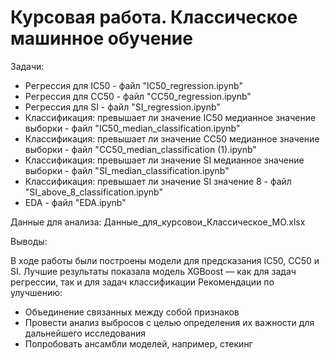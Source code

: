 # Курсовая работа. Классическое машинное обучение
Задачи:
- Регрессия для IC50 - файл "IC50_regression.ipynb"
- Регрессия для CC50 - файл "CC50_regression.ipynb"
- Регрессия для SI - файл "SI_regression.ipynb"
- Классификация: превышает ли значение IC50 медианное значение выборки - файл "IC50_median_classification.ipynb"
- Классификация: превышает ли значение CC50 медианное значение выборки - файл "CC50_median_classification (1).ipynb"
- Классификация: превышает ли значение SI медианное значение выборки - файл "SI_median_classification.ipynb"
- Классификация: превышает ли значение SI значение 8 - файл "SI_above_8_classification.ipynb"
- EDA - файл "EDA.ipynb"

Данные для анализа: Данные_для_курсовои_Классическое_МО.xlsx

Выводы:

В ходе работы были построены модели для предсказания IC50, CC50 и SI. 
Лучшие результаты показала модель XGBoost — как для задач регрессии, так 
и для задач классификации 
Рекомендации по улучшению: 
- Объединение связанных между собой признаков 
- Провести анализ выбросов с целью определения их важности для 
дальнейшего исследования 
- Попробовать ансамбли моделей, например, стекинг 

